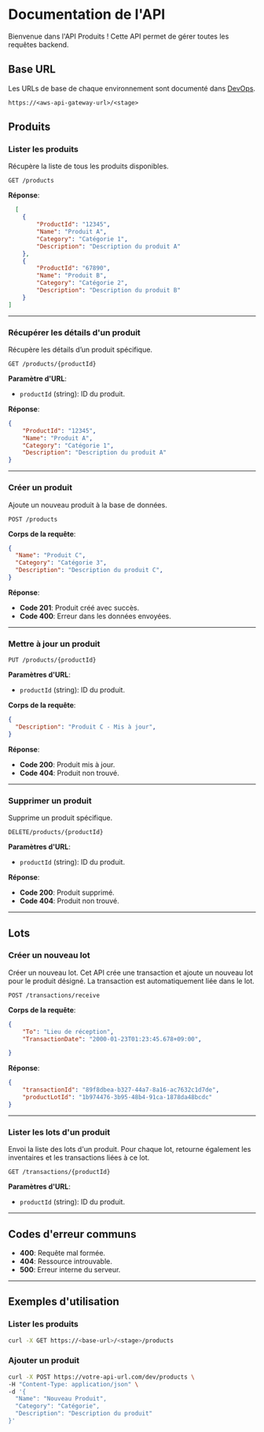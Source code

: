 
# Documentation de l'API

Bienvenue dans l'API Produits ! Cette API permet de gérer toutes les requêtes backend.

## Base URL
Les URLs de base de chaque environnement sont documenté dans [DevOps](devops.md).
```
https://<aws-api-gateway-url>/<stage>
```

## Produits
### Lister les produits
Récupère la liste de tous les produits disponibles.

`GET /products`  

**Réponse**:
```json
  [
    {
    	"ProductId": "12345",
    	"Name": "Produit A",
    	"Category": "Catégorie 1",
     	"Description": "Description du produit A"
    },
    {
     	"ProductId": "67890",
      	"Name": "Produit B",
      	"Category": "Catégorie 2",
      	"Description": "Description du produit B"
	}
]
```

---

### Récupérer les détails d'un produit
Récupère les détails d’un produit spécifique.

`GET /products/{productId}`  

**Paramètre d'URL**:
- `productId` (string): ID du produit.

**Réponse**:
```json
{
    "ProductId": "12345",
    "Name": "Produit A",
    "Category": "Catégorie 1",
    "Description": "Description du produit A"
}
```

---

### Créer un produit
Ajoute un nouveau produit à la base de données.

`POST /products`  


**Corps de la requête**:
```json
{
  "Name": "Produit C",
  "Category": "Catégorie 3",
  "Description": "Description du produit C",
}
```

**Réponse**:

- **Code 201**: Produit créé avec succès.
- **Code 400**: Erreur dans les données envoyées.

---

### Mettre à jour un produit

`PUT /products/{productId}`

**Paramètres d'URL**:

  - `productId` (string): ID du produit.

**Corps de la requête**:
```json
{
  "Description": "Produit C - Mis à jour",
}
```

**Réponse**:

- **Code 200**: Produit mis à jour.
- **Code 404**: Produit non trouvé.

---

### Supprimer un produit
Supprime un produit spécifique.

`DELETE/products/{productId}`  

**Paramètres d'URL**:

  - `productId` (string): ID du produit.

**Réponse**:

- **Code 200**: Produit supprimé.
- **Code 404**: Produit non trouvé.

---
## Lots
### Créer un nouveau lot
Créer un nouveau lot. Cet API crée une transaction et ajoute un nouveau lot pour le produit désigné. La transaction est automatiquement liée dans le lot.

`POST /transactions/receive` 

**Corps de la requête**:
```json
{
	"To": "Lieu de réception",
	"TransactionDate": "2000-01-23T01:23:45.678+09:00",

}
```

**Réponse**:
```json
{
	"transactionId": "89f8dbea-b327-44a7-8a16-ac7632c1d7de",
	"productLotId": "1b974476-3b95-48b4-91ca-1878da48bcdc"
}
```
---
### Lister les lots d'un produit
Envoi la liste des lots d'un produit. Pour chaque lot, retourne également les inventaires et les transactions liées à ce lot.

`GET /transactions/{productId}`

**Paramètres d'URL**:

  - `productId` (string): ID du produit.

---

## Codes d'erreur communs

- **400**: Requête mal formée.
- **404**: Ressource introuvable.
- **500**: Erreur interne du serveur.

---

## Exemples d'utilisation

### Lister les produits

```bash
curl -X GET https://<base-url>/<stage>/products
```

### Ajouter un produit

```bash
curl -X POST https://votre-api-url.com/dev/products \
-H "Content-Type: application/json" \
-d '{
  "Name": "Nouveau Produit",
  "Category": "Catégorie",
  "Description": "Description du produit"
}'
```
